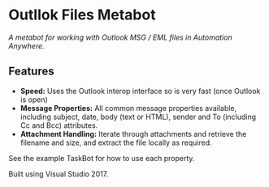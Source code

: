 # Outllok Files Metabot
_A metabot for working with Outlook MSG / EML files in Automation Anywhere._

## Features
- **Speed:** Uses the Outlook interop interface so is very fast (once Outlook is open)
- **Message Properties:** All common message properties available, including subject, date, body (text or HTML), sender and To (including Cc and Bcc) attributes.
- **Attachment Handling:** Iterate through attachments and retrieve the filename and size, and extract the file locally as required.

See the example TaskBot for how to use each property.

Built using Visual Studio 2017.
